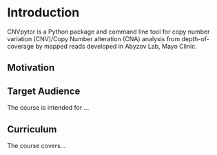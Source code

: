 


# Introduction
CNVpytor is a Python package and command line tool for copy number variation (CNV)/Copy Number alteration (CNA) analysis from depth-of-coverage by mapped reads developed in Abyzov Lab, Mayo Clinic.

## Motivation


## Target Audience 

The course is intended for ...

## Curriculum  

The course covers...
